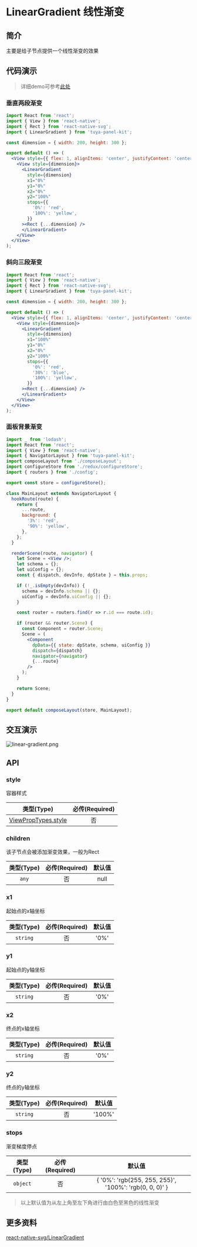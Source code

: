 # LinearGradient 线性渐变

<a name="e05dce83"></a>
## 简介
主要是给子节点提供一个线性渐变的效果

<a name="da441097"></a>
## 代码演示

> 详细demo可参考[此处](https://github.com/TuyaInc/tuya-panel-kit/tree/develop_2.0/example/src/scenes)

<a name="4df5d75b"></a>
### 垂直两段渐变

```jsx
import React from 'react';
import { View } from 'react-native';
import { Rect } from 'react-native-svg';
import { LinearGradient } from 'tuya-panel-kit';

const dimension = { width: 200, height: 300 };

export default () => (
  <View style={{ flex: 1, alignItems: 'center', justifyContent: 'center' }}>
    <View style={dimension}>
      <LinearGradient
        style={dimension}
        x1="0%"
        y1="0%"
        x2="0%"
        y2="100%"
        stops={{
          '0%': 'red',
          '100%': 'yellow',
        }}
      ><Rect {...dimension} />
      </LinearGradient>
    </View>
  </View>
);
```

<a name="6f50cd5a"></a>
### 斜向三段渐变

```jsx
import React from 'react';
import { View } from 'react-native';
import { Rect } from 'react-native-svg';
import { LinearGradient } from 'tuya-panel-kit';

const dimension = { width: 200, height: 300 };

export default () => (
  <View style={{ flex: 1, alignItems: 'center', justifyContent: 'center' }}>
    <View style={dimension}>
      <LinearGradient
        style={dimension}
        x1="100%"
        y1="0%"
        x2="0%"
        y2="100%"
        stops={{
          '0%': 'red',
          '30%': 'blue',
          '100%': 'yellow',
        }}
      ><Rect {...dimension} />
      </LinearGradient>
    </View>
  </View>
);
```

<a name="cc698dbd"></a>
### 面板背景渐变

```jsx
import _ from 'lodash';
import React from 'react';
import { View } from 'react-native';
import { NavigatorLayout } from 'tuya-panel-kit';
import composeLayout from './composeLayout';
import configureStore from './redux/configureStore';
import { routers } from './config';

export const store = configureStore();

class MainLayout extends NavigatorLayout {
  hookRoute(route) {
    return {
      ...route,
      background: {
        '3%': 'red',
        '90%': 'yellow',
      },
    };
  }

  renderScene(route, navigator) {
    let Scene = <View />;
    let schema = {};
    let uiConfig = {};
    const { dispatch, devInfo, dpState } = this.props;

    if (!_.isEmpty(devInfo)) {
      schema = devInfo.schema || {};
      uiConfig = devInfo.uiConfig || {};
    }

    const router = routers.find(r => r.id === route.id);

    if (router && router.Scene) {
      const Component = router.Scene;
      Scene = (
        <Component
          dpData={{ state: dpState, schema, uiConfig }}
          dispatch={dispatch}
          navigator={navigator}
          {...route}
        />
      );
    }

    return Scene;
  }
}

export default composeLayout(store, MainLayout);
```

## 交互演示

![linear-gradient.png](https://airtake-public-data.oss-cn-hangzhou.aliyuncs.com/fe-static/tuya-docs/93d12464-c7f1-4e40-b6d9-3fe67338882d.gif)

<a name="API"></a>
## API

<a name="style"></a>
### style

容器样式


| 类型(Type) | 必传(Required) |
| :---: | :---: |
| [ViewPropTypes.style](https://facebook.github.io/react-native/docs/style) | 否 |



<a name="children"></a>
### children

该子节点会被添加渐变效果，一般为Rect


| 类型(Type) | 必传(Required) | 默认值 |
| :---: | :---: | :---: |
| `any` | 否 | null |



<a name="x1"></a>
### x1

起始点的x轴坐标


| 类型(Type) | 必传(Required) | 默认值 |
| :---: | :---: | :---: |
| `string` | 否 | '0%' |



<a name="y1"></a>
### y1

起始点的y轴坐标


| 类型(Type) | 必传(Required) | 默认值 |
| :---: | :---: | :---: |
| `string` | 否 | '0%' |



<a name="x2"></a>
### x2

终点的x轴坐标


| 类型(Type) | 必传(Required) | 默认值 |
| :---: | :---: | :---: |
| `string` | 否 | '0%' |



<a name="y2"></a>
### y2

终点的y轴坐标


| 类型(Type) | 必传(Required) | 默认值 |
| :---: | :---: | :---: |
| `string` | 否 | '100%' |



<a name="stops"></a>
### stops

渐变梯度停点


| 类型(Type) | 必传(Required) | 默认值 |
| :---: | :---: | :---: |
| `object` | 否 | { '0%': 'rgb(255, 255, 255)', '100%': 'rgb(0, 0, 0)' } |



> 以上默认值为从左上角至左下角进行由白色至黑色的线性渐变

<a name="0169e326"></a>
## 更多资料

[react-native-svg/LinearGradient](https://github.com/react-native-community/react-native-svg#lineargradient)

